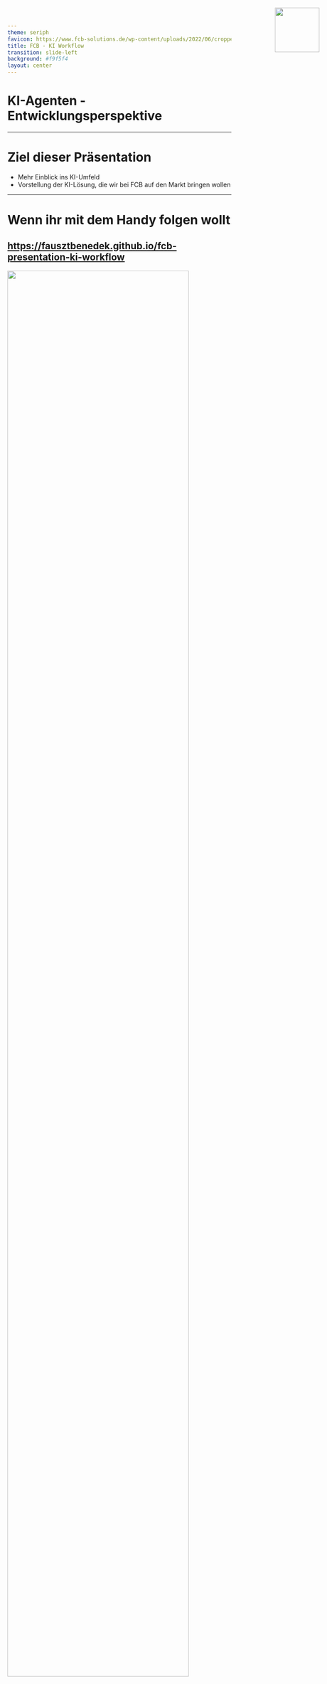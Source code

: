 ```yaml
---
theme: seriph
favicon: https://www.fcb-solutions.de/wp-content/uploads/2022/06/cropped-Logo_Blau-192x192.png
title: FCB - KI Workflow
transition: slide-left
background: #f9f5f4
layout: center
---
```


# KI-Agenten - Entwicklungsperspektive
<script setup>
import { useNav } from '@slidev/client'
import { onMounted } from 'vue'

const nav = useNav()

let previous = {}

onMounted(() => {
  window.addEventListener('keydown', (e) => {
    function onKeyToSlied(key, slide) {
        console.log("noKey")
        if (e.key === key) {
          console.log("pressed" + key )
          let current = nav.currentSlideNo.value
          if (slide == current) {
            nav.go(previous[key])
            previous[key] = undefined
          } else {
            previous[key] = current
            nav.go(slide)
          }
        }
    }
    onKeyToSlied('a', 12)
    onKeyToSlied('e', 18)
  })
})
</script>
--- 

<img src="./public/logo-blau.svg" style="position: absolute; width: 100px; right: 30px; top: 30px;"/>

# Ziel dieser Präsentation

- Mehr Einblick ins KI-Umfeld
- Vorstellung der KI-Lösung, die wir bei FCB auf den Markt bringen wollen

---

<img src="./public/logo-blau.svg" style="position: absolute; width: 100px; right: 30px; top: 30px;"/>
<div style="height: 100%;">

# Wenn ihr mit dem Handy folgen wollt

## https://fausztbenedek.github.io/fcb-presentation-ki-workflow
<img src="./public/qrcode.svg" style="height: 90%; margin: auto;"/>
</div>

---
layout: center
---

<img src="./public/logo-blau.svg" style="position: absolute; width: 100px; right: 30px; top: 30px;"/>

# Wichtige Terminologie


---

<img src="./public/logo-blau.svg" style="position: absolute; width: 100px; right: 30px; top: 30px;"/>

<style>
.slidev-page-5 .slidev-layout {
    display: flex;
    flex-flow: column;
}
</style>

# LLM - Large Language Model

<LLMAsAFunction />


---

<style>
.youtube {
    width: 100%;
    height: 100%;

}
</style>

<Youtube id="LPZh9BOjkQs" />

---
layout: two-cols
backgroundSize: contain
---

<img src="./public/logo-blau.svg" style="position: absolute; width: 100px; right: 30px; top: 30px;"/>

# Prompt

- Prompts sind Eingaben oder Anweisungen, die an ein Large Language Model (LLM) übermittelt werden.

::right::

<img src="./public/chat-gpt-interface.png" style="max-width: 92%"/>

---

<img src="./public/logo-blau.svg" style="position: absolute; width: 100px; right: 30px; top: 30px;"/>

# System Prompt

- Hinter unseren Anfragen an ChatGPT verbirgt sich eine Beschreibung, die festlegt, wie sich das LLM verhalten soll.

<table>
<tbody>
<tr v-click="2">
<td>System prompt</td>
<td>

```
Du bist ein hilfsbereiter Assistent, der immer 
freundlich und vertraut antwortet – so locker, 
als wären alle deine besten Freunde.
```
</td>
<td>

```
Du bist ein hilfsbereiter Assistent, der stets 
so formal wie möglich antwortet und immer 
versucht, die Menschen mit seinem 
Professionalismus zu beeindrucken.
```
</td>
</tr>
<tr v-click="1">
<td>User Prompt</td>
<td>

```
Wohin soll ich meine deutschen Kollegen 
mitnehmen, wenn sie mich in Budapest besuchen?
```
</td>
<td>

```
Wohin soll ich meine deutschen Kollegen 
mitnehmen, wenn sie mich in Budapest besuchen?
```
</td>
</tr>
<tr v-click="3">
<td>KI Antwort</td>
<td>

```
Super Frage! Nimm sie mit ins Ruinencafé 
Szimpla Kert, es ist ein absolutes Must-see in 
Budapest und eine coole Location für einen 
ersten Eindruck!
```
</td>
<td>

```
Ich empfehle eine Führung durch das ungarische 
Parlamentsgebäude, gefolgt von einer 
traditionellen ungarischen Mahlzeit in einem 
authentischen Restaurant, wie z.B. dem Goulash 
Disznókö.
```
</td>
</tr>
</tbody>
</table>

---

<img src="./public/logo-blau.svg" style="position: absolute; width: 100px; right: 30px; top: 30px;"/>

# Context Window (Kontextfenster)

- Die maximale Größe des Prompts.

<table>
<tbody>
<tr>
    <th><b>LLM</b></th> <th><b>Context Window (in Tokens)</b></th>
</tr>
<tr>
    <td>Llama 4 Scout</td> <td>10 Millionen</td>
</tr>
<tr>
    <td>GPT 5</td> <td>400 000</td>
</tr>
<tr>
    <td>GPT OSS 20B</td><td>131 000</td>
</tr>
<tr>
    <td>GPT-3.5</td><td>4 096</td><td>Damit hat OpenAI den AI-Boom gestartet</td>
</tr>
</tbody>
</table>

---

<img src="./public/logo-blau.svg" style="position: absolute; width: 100px; right: 30px; top: 30px;"/>

# Temperature

- Je höher der Wert, desto wahrscheinlicher ist es, dass das LLM Tokens (Wörter) wählt, die nicht am wahrscheinlichsten sind.
    - 0: immer das wahrscheinlichste

<br />

# KI-Agenten und KI-Workflows

- Dazu kommen wir noch am Ende.

---
layout: center
---

<img src="./public/logo-blau.svg" style="position: absolute; width: 100px; right: 30px; top: 30px;"/>

# Was wird hier, bei FCB gebaut?

---

<img src="./public/logo-blau.svg" style="position: absolute; width: 100px; right: 30px; top: 30px;"/>

# Architektur


```mermaid

graph LR

    __START__(Start)
    __START__ --> pre_process
    pre_process("Entscheidung, um welche GeVo es sich bei der Kundenanfrage handelt")
    pre_process -->|Alle anderen GeVos| uncovered
    pre_process --> termination
    pre_process --> address_change
    pre_process --> other
    subgraph Core
        termination("Kündigung")
        termination --> answer

        address_change("Adressänderung")
        address_change --> answer

        other("...")
        other --> answer

    end
    answer{{"Antwort an den Kunden"}}
    answer --> __END__
    __END__(Ende)
    uncovered("Nicht bearbeitbar") --> __END__;

```

---

<style>
.explanation .mermaid {
    padding-top: 90px;
    padding-left: 300px;
}
</style>

<img src="./public/logo-blau.svg" style="position: absolute; width: 100px; right: 30px; top: 30px;"/>

# Konvention bei meinen Diagrammen

<div class="explanation">

```mermaid
graph LR
    llm[[In diesem Block wird ein LLM angesprochen]]
    api_call{{In diesem Block wird eine API angesprochen}}
```
</div>

---

<style>
.container {
    height: 100%;
    display: grid;
    grid-template-columns: 1fr 1fr;
}
</style>

<div class="container">
<div>

<img src="./public/logo-blau.svg" style="position: absolute; width: 100px; right: 30px; top: 30px;"/>

# Pre-Process

- Um eine GeVo bearbeiten zu können, brauchen wir folgende Informationen:
    - Was ist der Stand im Bestandsystem?
    - Möglicherweise weitere Dokumente
- Daraus ergibt sich folgender Pre-Process-Flow


```text
Sehr geehrte Damen und Herren,

hiermit kündige ich meine Lebensversicherung 
mit der Vertragsnummer LV-123456 zum 31.12.2025.

Mit freundlichen Grüßen

Max Mustermann
```


</div>

<div style="justify-self: center; display: flex; align-items: center;">

```mermaid
graph TD
  customer_data_extract[["Versicherungsnummer aus dem Text der Kundenanfrage auslesen"]]
  fetch_customer_details{{"Abruf von Kundeninformationen über API"}}
  router[["Router"]]
  customer_data_extract --> fetch_customer_details
  fetch_customer_details --> router
```
</div>
</div>

---

<img src="./public/logo-blau.svg" style="position: absolute; width: 100px; right: 30px; top: 30px;"/>

# Router

- Entscheidet mithilfe eines LLMs zwischen den GeVos.
- Prompt sieht so aus (in Wirklichkeit natürlich komplexer):

```markdown
Welcher GeVo entspricht der folgenden Kundenanfrage?

{Kundenanfrage wird hier in den Prompt eingefügt}

Möglichkeiten:
- Adressänderung
- Kündigung
- Ich kann es nicht bestimmen
```

---

<img src="./public/logo-blau.svg" style="position: absolute; width: 100px; right: 30px; top: 30px;"/>

# Kündigung
```mermaid
graph LR
fetch_customer_documents{{"Kundenspezifische Dokumente abrufen"}}
termination_handled_by_llm[["Kündigung durch LLM behandeln lassen (Entscheidung treffen + Antwort formulieren)"]]
fetch_customer_documents --> termination_handled_by_llm
termination_handled_by_llm --> termination_execute
termination_handled_by_llm --> termination_escalate_to_human
termination_handled_by_llm --> termination_deny
termination_handled_by_llm --> ask_for_more_information
subgraph "Eigentliche Behandlung"
    termination_execute{{"Ausführung der Kündigung"}}
    termination_escalate_to_human{{"Weiterleitung an einen menschlichen Sachbearbeiter"}}
    termination_deny("Ablehnung der Kündigung")
    ask_for_more_information("Weitere Informationen vom Kunden erforderlich")
end 
answer{{Antwort an den Kunden}}
termination_execute --> answer
termination_deny --> answer
termination_escalate_to_human --> |#quot;Ich habe es an einen menschlichen Mitarbeiter eskaliert.#quot;|answer
ask_for_more_information --> answer
```

---

<img src="./public/logo-blau.svg" style="position: absolute; width: 100px; right: 30px; top: 30px;"/>

# Adressänderung

- Wird derzeit entwickelt.

---

<img src="./public/logo-blau.svg" style="position: absolute; width: 100px; right: 30px; top: 30px;"/>

# Architektur

<style>
/* Hack to make the big mermaid diagram scrollable */
.slidev-layout {
    overflow: scroll;
}
</style>

<div>

```mermaid

graph TD

    __START__(Start)
    __START__ --> Pre-process
    subgraph Pre-process
        customer_data_extract[["Auslesen der Versicherungsnummer aus dem Text"]]
        fetch_customer_details{{"Abruf von Kundeninformationen über API"}}
        router[["Router"]]
        customer_data_extract --> fetch_customer_details
        fetch_customer_details --> router
    end
    router -->|Alle anderen GeVos| uncovered
    router --> fetch_customer_documents
    router --> address_data_extract
    subgraph Core
        subgraph Kündigung
            fetch_customer_documents{{"Kundenspezifische Dokumente abrufen"}}
            termination_handled_by_llm[["Kündigung durch LLM behandeln lassen (Entscheidung treffen + Antwort formulieren)"]]
            fetch_customer_documents --> termination_handled_by_llm
            termination_handled_by_llm --> termination_actual_handling
            termination_actual_handling{{"Tatsächliche Durchführung der Kündigung bei Bedarf"}}
        end

        subgraph Adressänderung
            address_data_extract[["Auslesen von Adressdaten"]]
            address_change_execute{{"Ausführung der Adressänderung"}}
            address_data_extract --> address_change_execute
        end
        termination_actual_handling --> answer
        address_change_execute --> answer
        answer{{Antwort an den Kunden}}

    end
    answer{{"Antwort an den Kunden"}}
    todo_node("TODO: Wir haben noch nicht spezifiziert, was passieren soll")
    fetch_customer_details --> |"Kunde im System nicht gefunden"|todo_node
    customer_data_extract --> |"Versicherungsnummer nicht in der E-Mail gefunden"|todo_node
    answer --> __END__
    todo_node --> __END__
    __END__(Ende)
    uncovered("Nicht bearbeitbar") --> __END__;

```

</div>

---

<style>
.evaluations-container {
    display: flex;
    flex-flow: column;
    justify-content: space-between;
    height: 100%;
}
</style>

<div class="evaluations-container">
<div>

<img src="./public/logo-blau.svg" style="position: absolute; width: 100px; right: 30px; top: 30px;"/>

# Evaluierungen


- = Testen, wie gut die KI funktioniert

<div v-click="1">

- Bisher haben wir nur für die Kündigung Evaluierungen.
</div>
</div>

<div v-click="1">

```mermaid
graph LR

termination_handled_by_llm[["Kündigung durch LLM behandeln lassen (Entscheidung treffen + Antwort formulieren)"]]
termination_handled_by_llm --> Evaluierungen
subgraph Evaluierungen
direction LR
    right_decision[["Wurde die richtige Entscheidung getroffen?"]]
    answer_conciseness[["Ist die Antwort stilistisch korrekt?"]]
    other("...")
end
termination_handling{{"Tatsächliche Behandlung der Kündigung"}}
Evaluierungen --> termination_handling
```

</div>
</div>

---
layout: two-cols-header
---

<img src="./public/logo-blau.svg" style="position: absolute; width: 100px; right: 30px; top: 30px;"/>

# Evaluierungen

(Es gibt menschliche und LLM-basierte Evaluierungen)

::left::

## Ort im System

- Können bzw. sollen an verschiedenen Stellen im System stattfinden:
    - Nach dem Router, um zu prüfen, ob die richtige Entscheidung getroffen wurde
    - Nachdem die Antwort an den Kunden gesendet wurde (= Monitoring)

::right::

## Vorteile

- Hilfreich bei der Fehlersuche
- Monitoring bei Updates

## Nachteile

- Verursacht Kosten

(Es ist nicht notwendig, 100 % des Datenverkehrs durch die Evaluierungspipeline laufen zu lassen.)


---

<style>
/* Hack to make the big mermaid diagram scrollable */
.slidev-layout {
    overflow: scroll;
}
</style>

<img src="./public/logo-blau.svg" style="position: absolute; width: 100px; right: 30px; top: 30px;"/>

# Beispielablauf

<table>
<tbody>
<tr>
<td>
0. Kundenanfrage geht ein
</td>

<td>

```text
Sehr geehrte Damen und Herren,

hiermit kündige ich meine Lebensversicherung 
mit der Vertragsnummer LV-123456 zum 31.12.2025.

Mit freundlichen Grüßen

Max Mustermann
```
</td>
</tr>
<tr>
<td>
1. Auslesen der Versicherungsnummer aus dem Text
</td>

<td>

`LV-123456`
</td>
</tr>
<tr>


<td>

2. Abruf von Kundeninformationen über API
</td>

<td>

```json
{
    "insurance_number": "LV-123456",
    "customer_inquiry": "Sehr geehrte ...",
    "customer_information": {
        ...
    }
}
```
</td>

</tr>

<tr>

<td>

3. Router
</td>
<td>

`Kündigung`
</td>
</tr>

<tr>
<td>
4. Kündigung durch LLM behandeln lassen
</td>
<td>

```
Aktion: Kündigung durchführen
```
```text
Sehr geehrter Herr Mustermann,

vielen Dank für Ihre Nachricht. Wir bestätigen hiermit die Kündigung Ihrer 
Lebensversicherung mit der Vertragsnummer LV-123456 zum 31.12.2025.

Mit freundlichen Grüßen  
Ihr KI-Assistent
```
</td>
</tr>


<tr>
<td>
5. Evaluierungen
</td>
<td>

- Richtige Entscheidung: ✅
- Stilistisch korrekt: 🚫
</td>
</tr>

</tbody>
</table>

---
layout: center
---

<img src="./public/logo-blau.svg" style="position: absolute; width: 100px; right: 30px; top: 30px;"/>

# Expertenterminologie

---
layout: two-cols
---

# Tool calling


```mermaid
block
  columns 3
  label_system_prompt{{"System prompt"}}

  system_prompt("Du bist ein Assistent")
  tools("Zugang zum Kalender")

  label_user_prompt{{"User Prompt"}}
  user_prompt("Finde eine\nfreie Stunde nächste\nWoche für mich."):2

  space:3

  label_tool_call_request{{"Tool-Call-KI-Antwort"}}
  tool_call_request("tool_name: 'Kalender',\nparameters: {...}"):2

  user_prompt -- "Antwort vom LLM" --> tool_call_request
```

::right::

<div v-click>

```mermaid
block
  columns 3
  label_system_prompt{{"System prompt"}}

  system_prompt("Du bist ein Assistent")
  tools("Zugang zum Kalender")

  label_user_prompt{{"User Prompt"}}
  user_prompt("Finde eine\nfreie Stunde nächste\nWoche für mich."):2

  label_tool_call_request{{"Tool-Call-KI-Antwort"}}
  tool_call_request("tool_name: 'Kalender',\nparameters: {...}"):2

  label_tool_response{{"Tool Message"}}
  tool_response("tool_response: \n'2025-10-22 9:00 - 10:00'"):2

  space:3

  label_ki_response{{"KI-Antwort"}}
  ki_response("Ich habe dir nächste\nWoche Mittwoch zwischen\n9:00 und 10:00 eine\nfreie Stunde gefunden."):2

  tool_response -- "Antwort vom LLM" --> ki_response
```
</div>

---

<img src="./public/logo-blau.svg" style="position: absolute; width: 100px; right: 30px; top: 30px;"/>

# ChatGPT durchsucht das Web

```mermaid
sequenceDiagram
    participant User
    participant ChatGPT
    participant LLM
    participant Google
    User->>ChatGPT: 1. Was ist das leckerste Essen der Welt?
    ChatGPT->>LLM: 2. Was ist das leckerste Essen der Welt?
    LLM-->>ChatGPT: 3. Google: leckerstes Essen
    ChatGPT->>Google: 4. Google such durch API: leckerstes Essen
    Google-->>ChatGPT: 5. Ungarisches Lecsó
    ChatGPT->>LLM: 6. (2. 3. 5. Mitgeschickt)
    LLM-->>ChatGPT: Ungarisches Lecsó ist das leckerste auf der ganzen Welt
    ChatGPT-->>User: Ungarisches Lecsó ist das leckerste auf der ganzen Welt
```

---

<style>
.agents {
    height: 100%;
    display: flex;
    flex-flow: column;
}
.agents .mermaid {
    flex: 1;
    display: flex;
    justify-content: center;
}
</style>

<div class="agents">

<img src="./public/logo-blau.svg" style="position: absolute; width: 100px; right: 30px; top: 30px;"/>

# KI Agenten

```mermaid
block
    columns 2
    a("Kann Aktionen ausführen")
    b("Kann Gespräche speichern")
    c("Plant selbst \n(entscheidet, welche Aktion auszuführen ist)")
    d("Kann ein Profil des Nutzers führen\n(basierend auf früheren Gesprächen)")
```
</div>

---

<img src="./public/logo-blau.svg" style="position: absolute; width: 100px; right: 30px; top: 30px;"/>

# KI-Workflows

- Umgangssprachlich werden „Agenten“ und „Workflows“ oft gleichgesetzt.
- Welche Aktion ausgeführt wird, entscheidet jedoch die App – nicht das LLM.


--- 

<style>
.bracket-column {
  display: inline-block;
  position: relative;
  padding: 1em 2em;
  font-size: 1.2em;
}
.bracket-column::before,
.bracket-column::after {
  content: "";
  position: absolute;
  top: 0;
  bottom: 0;
  width: 10px;
  border: 4px solid currentColor;
}
.bracket-column::before {
  left: 0;
  border-right: none;
  border-radius: 20px 0 0 20px;
}
.bracket-column::after {
  right: 0;
  border-left: none;
  border-radius: 0 20px 20px 0;
}
</style>

<img src="./public/logo-blau.svg" style="position: absolute; width: 100px; right: 30px; top: 30px;"/>

# RAG

- Wir wollen Dokumente in den Prompt einfügen.
- Problem: Wir haben zu viel Text, er passt nicht ins Context Window.
- Lösung: Wir filtern mit Embeddings (Vektordatenbank).

---

<img src="./public/logo-blau.svg" style="position: absolute; width: 100px; right: 30px; top: 30px;"/>

# So funktionieren Embeddings

<div style="display: flex; justify-content: center; align-items: center; gap: 20px;">

```python
embeddings("Irgendein Text")
```

<span> = </span>

<span style="display: flex" class="bracket-column">
    <div style="display: flex; flex-flow: column; align-items: center;">
        <span>3.73303257e-02</span>  
        <span>5.11617884e-02</span> 
        <span>-3.06054106e-04</span>  
        <span>6.02098815e-02</span>
        <span>-1.17494367e-01</span> 
        <span>...</span> 
        <span>384 Zahlen</span> 
    </div>
</span>
</div>

- Sie sollen die Bedeutung des Textes codieren.
- Vektoren, die näher beieinander liegen, sind semantisch ähnlicher.
- Wir können den Kosinuswinkel zwischen zwei Embeddings schnell berechnen.


---

<img src="./public/logo-blau.svg" style="position: absolute; width: 100px; right: 30px; top: 30px;"/>

# RAG
(Retrieval-Augmented Generation)

```mermaid
graph LR
    user_query("Embeddings vom User Prompt")
    d1("Embeddings vom Dokument 1") <--> |Kosinuswinkel-Vergleich|user_query
    d2("Embeddings vom Dokument 2") <--> |Kosinuswinkel-Vergleich|user_query
    d_other("...") <--> |Kosinuswinkel-Vergleich|user_query
```

- So können wir das relevanteste Dokument finden.
- „A“ steht für: Der Inhalt der Dokumente kann potenziell verändert werden.


---
layout: center
---

<img src="./public/logo-blau.svg" style="position: absolute; width: 100px; right: 30px; top: 30px;"/>

# Danke für die Aufmerksamkeit
(Habt ihr Fragen?)
